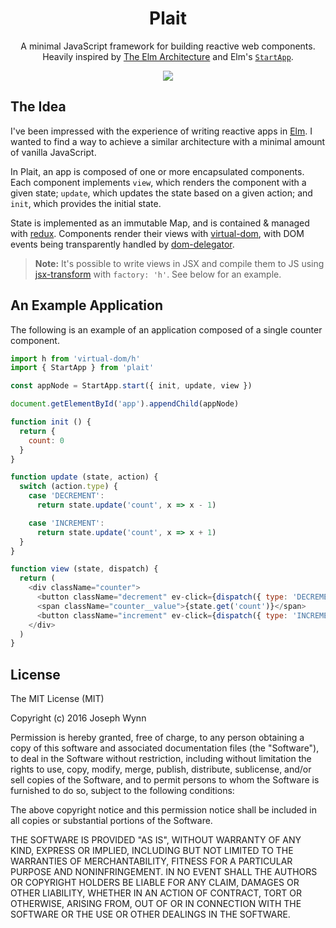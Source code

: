 <h1 align="center">Plait</h1>

<p align="center">
    A minimal JavaScript framework for building reactive web components. Heavily inspired by <a href="https://github.com/evancz/elm-architecture-tutorial/">The Elm Architecture</a> and Elm's <a href="https://github.com/evancz/start-app"><code>StartApp</code></a>.
</p>

<p align="center">
    <a href="https://travis-ci.org/wildlyinaccurate/plait">
        <img src="https://travis-ci.org/wildlyinaccurate/plait.svg?branch=master">
    </a>
</p>

## The Idea

I've been impressed with the experience of writing reactive apps in [Elm](http://elm-lang.org/). I wanted to find a way to achieve a similar architecture with a minimal amount of vanilla JavaScript.

In Plait, an app is composed of one or more encapsulated components. Each component implements `view`, which renders the component with a given state; `update`, which updates the state based on a given action; and `init`, which provides the initial state.

State is implemented as an immutable Map, and is contained & managed with [redux](https://github.com/rackt/redux). Components render their views with [virtual-dom](https://github.com/Matt-Esch/virtual-dom), with DOM events being transparently handled by [dom-delegator](https://github.com/Raynos/dom-delegator).

> **Note:** It's possible to write views in JSX and compile them to JS using [jsx-transform](https://github.com/alexmingoia/jsx-transform) with `factory: 'h'`. See below for an example.

## An Example Application

The following is an example of an application composed of a single counter component.

```js
import h from 'virtual-dom/h'
import { StartApp } from 'plait'

const appNode = StartApp.start({ init, update, view })

document.getElementById('app').appendChild(appNode)

function init () {
  return {
    count: 0
  }
}

function update (state, action) {
  switch (action.type) {
    case 'DECREMENT':
      return state.update('count', x => x - 1)

    case 'INCREMENT':
      return state.update('count', x => x + 1)
  }
}

function view (state, dispatch) {
  return (
    <div className="counter">
      <button className="decrement" ev-click={dispatch({ type: 'DECREMENT' })}>-</button>
      <span className="counter__value">{state.get('count')}</span>
      <button className="increment" ev-click={dispatch({ type: 'INCREMENT' })}>+</button>
    </div>
  )
}
```

## License

The MIT License (MIT)

Copyright (c) 2016 Joseph Wynn

Permission is hereby granted, free of charge, to any person obtaining a copy
of this software and associated documentation files (the "Software"), to deal
in the Software without restriction, including without limitation the rights
to use, copy, modify, merge, publish, distribute, sublicense, and/or sell
copies of the Software, and to permit persons to whom the Software is
furnished to do so, subject to the following conditions:

The above copyright notice and this permission notice shall be included in all
copies or substantial portions of the Software.

THE SOFTWARE IS PROVIDED "AS IS", WITHOUT WARRANTY OF ANY KIND, EXPRESS OR
IMPLIED, INCLUDING BUT NOT LIMITED TO THE WARRANTIES OF MERCHANTABILITY,
FITNESS FOR A PARTICULAR PURPOSE AND NONINFRINGEMENT. IN NO EVENT SHALL THE
AUTHORS OR COPYRIGHT HOLDERS BE LIABLE FOR ANY CLAIM, DAMAGES OR OTHER
LIABILITY, WHETHER IN AN ACTION OF CONTRACT, TORT OR OTHERWISE, ARISING FROM,
OUT OF OR IN CONNECTION WITH THE SOFTWARE OR THE USE OR OTHER DEALINGS IN THE
SOFTWARE.
